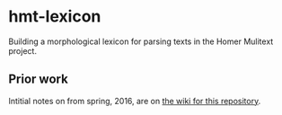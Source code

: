 # hmt-lexicon

Building a morphological lexicon for parsing texts in the Homer Mulitext project.

## Prior work

Intitial notes on from spring, 2016, are on [the wiki for this repository](https://github.com/homermultitext/hmt-lexicon/wiki).
